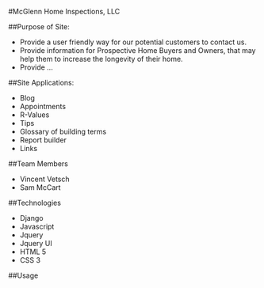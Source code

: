 #McGlenn Home Inspections, LLC

##Purpose of Site:
- Provide a user friendly way for our potential customers to contact us.
- Provide information for Prospective Home Buyers and Owners, that may help them to increase the longevity of their home.
- Provide ...

##Site Applications:
- Blog
- Appointments
- R-Values
- Tips
- Glossary of building terms
- Report builder
- Links

##Team Members
- Vincent Vetsch
- Sam McCart

##Technologies
- Django
- Javascript
- Jquery
- Jquery UI
- HTML 5
- CSS 3

##Usage
